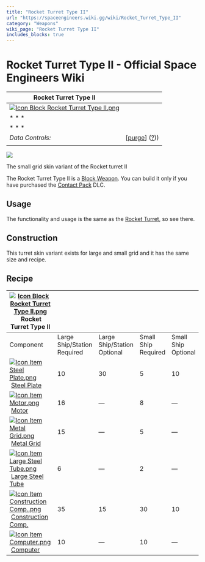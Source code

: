 ```yaml
---
title: "Rocket Turret Type II"
url: "https://spaceengineers.wiki.gg/wiki/Rocket_Turret_Type_II"
category: "Weapons"
wiki_page: "Rocket Turret Type II"
includes_blocks: true
---
```


# Rocket Turret Type II - Official Space Engineers Wiki

| Rocket Turret Type II |     |
| --- | --- |
| [![Icon Block Rocket Turret Type II.png](https://spaceengineers.wiki.gg/images/d/d9/Icon_Block_Rocket_Turret_Type_II.png?c6510c)](https://spaceengineers.wiki.gg/wiki/File:Icon_Block_Rocket_Turret_Type_II.png) |     |
| * * * |     |
| * * * |     |
| _Data Controls:_ | \[[purge](https://spaceengineers.wiki.gg/wiki/Rocket_Turret_Type_II?action=purge)\] ([?](https://spaceengineers.wiki.gg/wiki/Template:Info_Block))) |
|     |     |

[![](https://spaceengineers.wiki.gg/images/b/b8/Icon_Block_Rocket_Turret_Type_II_Small.png?b49405)](https://spaceengineers.wiki.gg/wiki/File:Icon_Block_Rocket_Turret_Type_II_Small.png)

The small grid skin variant of the Rocket turret II

The Rocket Turret Type II is a [Block Weapon](https://spaceengineers.wiki.gg/wiki/Block_Weapons "Block Weapons"). You can build it only if you have purchased the [Contact Pack](https://spaceengineers.wiki.gg/wiki/Contact_Pack "Contact Pack") DLC.

## Usage

The functionality and usage is the same as the [Rocket Turret](https://spaceengineers.wiki.gg/wiki/Rocket_Turret "Rocket Turret"), so see there.

## Construction

This turret skin variant exists for large and small grid and it has the same size and recipe.

## Recipe

| [![Icon Block Rocket Turret Type II.png](https://spaceengineers.wiki.gg/images/thumb/d/d9/Icon_Block_Rocket_Turret_Type_II.png/21px-Icon_Block_Rocket_Turret_Type_II.png?c6510c)](https://spaceengineers.wiki.gg/wiki/Rocket_Turret_Type_II "Rocket Turret Type II") Rocket Turret Type II |     |     |     |     |
| --- | --- | --- | --- | --- |
| Component | Large Ship/Station  <br>Required | Large Ship/Station  <br>Optional | Small Ship  <br>Required | Small Ship  <br>Optional |
| [![Icon Item Steel Plate.png](https://spaceengineers.wiki.gg/images/thumb/4/4c/Icon_Item_Steel_Plate.png/21px-Icon_Item_Steel_Plate.png?437e3a)](https://spaceengineers.wiki.gg/wiki/Steel_Plate "Steel Plate") [Steel Plate](https://spaceengineers.wiki.gg/wiki/Steel_Plate "Steel Plate") | 10  | 30  | 5   | 10  |
| [![Icon Item Motor.png](https://spaceengineers.wiki.gg/images/thumb/2/2c/Icon_Item_Motor.png/21px-Icon_Item_Motor.png?4a2f3f)](https://spaceengineers.wiki.gg/wiki/Motor "Motor") [Motor](https://spaceengineers.wiki.gg/wiki/Motor "Motor") | 16  | —   | 8   | —   |
| [![Icon Item Metal Grid.png](https://spaceengineers.wiki.gg/images/thumb/1/16/Icon_Item_Metal_Grid.png/21px-Icon_Item_Metal_Grid.png?c674cf)](https://spaceengineers.wiki.gg/wiki/Metal_Grid "Metal Grid") [Metal Grid](https://spaceengineers.wiki.gg/wiki/Metal_Grid "Metal Grid") | 15  | —   | 5   | —   |
| [![Icon Item Large Steel Tube.png](https://spaceengineers.wiki.gg/images/thumb/f/fe/Icon_Item_Large_Steel_Tube.png/21px-Icon_Item_Large_Steel_Tube.png?31c1e4)](https://spaceengineers.wiki.gg/wiki/Large_Steel_Tube "Large Steel Tube") [Large Steel Tube](https://spaceengineers.wiki.gg/wiki/Large_Steel_Tube "Large Steel Tube") | 6   | —   | 2   | —   |
| [![Icon Item Construction Comp..png](https://spaceengineers.wiki.gg/images/thumb/4/45/Icon_Item_Construction_Comp..png/21px-Icon_Item_Construction_Comp..png?cdc26f)](https://spaceengineers.wiki.gg/wiki/Construction_Comp. "Construction Comp.") [Construction Comp.](https://spaceengineers.wiki.gg/wiki/Construction_Comp. "Construction Comp.") | 35  | 15  | 30  | 10  |
| [![Icon Item Computer.png](https://spaceengineers.wiki.gg/images/thumb/7/72/Icon_Item_Computer.png/21px-Icon_Item_Computer.png?65c1a4)](https://spaceengineers.wiki.gg/wiki/Computer "Computer") [Computer](https://spaceengineers.wiki.gg/wiki/Computer "Computer") | 10  | —   | 10  | —   |